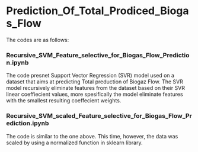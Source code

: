 # Prediction_Of_Total_Prodiced_Biogas_Flow
The codes are as follows:
### Recursive_SVM_Feature_selective_for_Biogas_Flow_Prediction.ipynb
The code presnet Support Vector Regression (SVR) model used on a dataset that aims at predicting Total preduction of Biogaz Flow. The SVR model recursively eliminate features from the dataset based on their SVR linear coeffiecient values, more spesifically the model eliminate features with the smallest resulting coeffecient weights.

### Recursive_SVM_scaled_Feature_selective_for_Biogas_Flow_Prediction.ipynb
The code is similar to the one above. This time, however, the data was scaled by using a normalized function in sklearn library.
